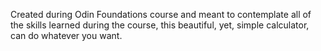 Created during Odin Foundations course and meant to contemplate all of the skills
learned during the course, this beautiful, yet, simple calculator, can do whatever
you want.
